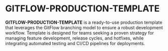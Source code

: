# GITFLOW-PRODUCTION-TEMPLATE
**GITFLOW-PRODUCTION-TEMPLATE** is a ready-to-use production template that leverages the GitFlow branching model to ensure a robust development workflow. Template is designed for teams seeking a proven strategy for managing feature development, release cycles, and hotfixes, while integrating automated testing and CI/CD pipelines for deployments.
